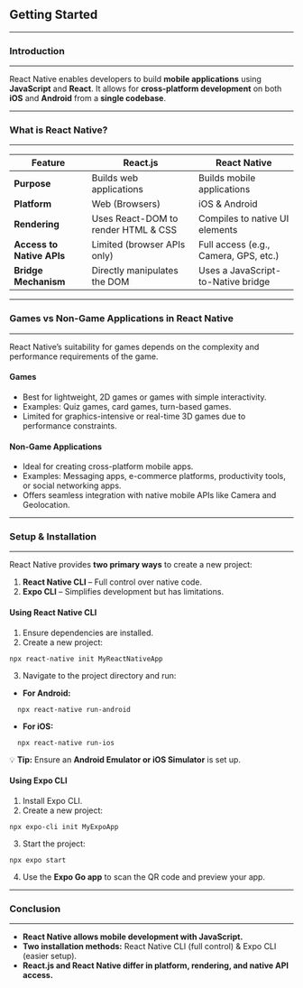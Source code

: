 ## **Getting Started**
---
### **Introduction**
---
<span class="emphasis">React Native</span> enables developers to build **mobile applications** using **JavaScript** and **React**. It allows for **cross-platform development** on both **iOS** and **Android** from a **single codebase**.

---
### **What is React Native?**
---
<table class="notesTable">
    <thead>
        <tr class="tableHeader">
            <th class="tableCellHeader">Feature</th>
            <th class="tableCellHeader">React.js</th>
            <th class="tableCellHeader">React Native</th>
        </tr>
    </thead>
    <tbody>
        <tr class="tableRow">
            <td class="tableCell"><strong>Purpose</strong></td>
            <td class="tableCell">Builds web applications</td>
            <td class="tableCell">Builds mobile applications</td>
        </tr>
        <tr class="tableRow">
            <td class="tableCell"><strong>Platform</strong></td>
            <td class="tableCell">Web (Browsers)</td>
            <td class="tableCell">iOS & Android</td>
        </tr>
        <tr class="tableRow">
            <td class="tableCell"><strong>Rendering</strong></td>
            <td class="tableCell">Uses React-DOM to render HTML & CSS</td>
            <td class="tableCell">Compiles to native UI elements</td>
        </tr>
        <tr class="tableRow">
            <td class="tableCell"><strong>Access to Native APIs</strong></td>
            <td class="tableCell">Limited (browser APIs only)</td>
            <td class="tableCell">Full access (e.g., Camera, GPS, etc.)</td>
        </tr>
        <tr class="tableRow">
            <td class="tableCell"><strong>Bridge Mechanism</strong></td>
            <td class="tableCell">Directly manipulates the DOM</td>
            <td class="tableCell">Uses a JavaScript-to-Native bridge</td>
        </tr>
    </tbody>
</table>

---
### **Games vs Non-Game Applications in React Native**
---
React Native’s suitability for games depends on the complexity and performance requirements of the game.

#### **Games**
- Best for lightweight, 2D games or games with simple interactivity.
- Examples: Quiz games, card games, turn-based games.
- Limited for graphics-intensive or real-time 3D games due to performance constraints.

#### **Non-Game Applications**
- Ideal for creating cross-platform mobile apps.
- Examples: Messaging apps, e-commerce platforms, productivity tools, or social networking apps.
- Offers seamless integration with native mobile APIs like Camera and Geolocation.

---
### **Setup & Installation**
---
React Native provides **two primary ways** to create a new project:

1. **React Native CLI** – Full control over native code.
2. **Expo CLI** – Simplifies development but has limitations.

#### **Using React Native CLI**
1. Ensure dependencies are installed.
2. Create a new project:

```shell  
npx react-native init MyReactNativeApp  
```

3. Navigate to the project directory and run:

- **For Android:**

```shell  
  npx react-native run-android  
```

- **For iOS:**  
```shell  
  npx react-native run-ios  
```

💡 **Tip:** Ensure an **Android Emulator or iOS Simulator** is set up.

#### **Using Expo CLI**
1. Install Expo CLI.
2. Create a new project:

```shell  
npx expo-cli init MyExpoApp  
```

3. Start the project:

```shell  
npx expo start  
```

4. Use the **Expo Go app** to scan the QR code and preview your app.

---
### **Conclusion**
---
- **React Native allows mobile development with JavaScript.**  
- **Two installation methods:** React Native CLI (full control) & Expo CLI (easier setup).  
- **React.js and React Native differ in platform, rendering, and native API access.**  
